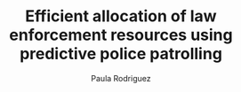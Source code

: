 ---
paperId: 70
author: Paula Rodriguez
publicationauthor: Rodriguez, P.
title: Efficient allocation of law enforcement resources using predictive police patrolling
pdf: Oral_Rodriguez_Paula.pdf
poster: --
alt: --
type: Oral
topic: FAT
link: https://research.latinxinai.org/papers/neurips/2019/pdf/Oral_Rodriguez_Paula.pdf
conference: neurips
year: 2019
tags: neurips-2019-op
location: Vancouver, Canada
---